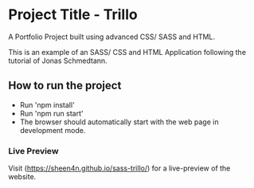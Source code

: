 # Project Title - Trillo

A Portfolio Project built using advanced CSS/ SASS and HTML.

This is an example of an SASS/ CSS and HTML Application following the tutorial of Jonas Schmedtann.

## How to run the project

- Run 'npm install'
- Run 'npm run start'
- The browser should automatically start with the web page in development mode.

### Live Preview

Visit (https://sheen4n.github.io/sass-trillo/) for a live-preview of the website.
